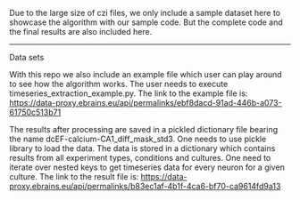 Due to the large size of czi files, we only include a sample dataset here to showcase
the algorithm with our sample code. But the complete code and the final results are also 
included here.

---------------------------------------------------------------------------------
Data sets

With this repo we also include an example file which user can play around to see
how the algorithm works. The user needs to execute timeseries_extraction_example.py.
The link to the example file is:
https://data-proxy.ebrains.eu/api/permalinks/ebf8dacd-91ad-446b-a073-61750c513b71


The results after processing are saved in a pickled dictionary file bearing the name
dcEF-calcium-CA1_diff_mask_std3. One needs to use pickle library to load the data.
The data is stored in a dictionary which contains results from all experiment types,
conditions and cultures. One need to iterate over nested keys to get timeseries data
for every neuron for a given culture. The link to the result file is:
https://data-proxy.ebrains.eu/api/permalinks/b83ec1af-4b1f-4ca6-bf70-ca9614fd9a13
